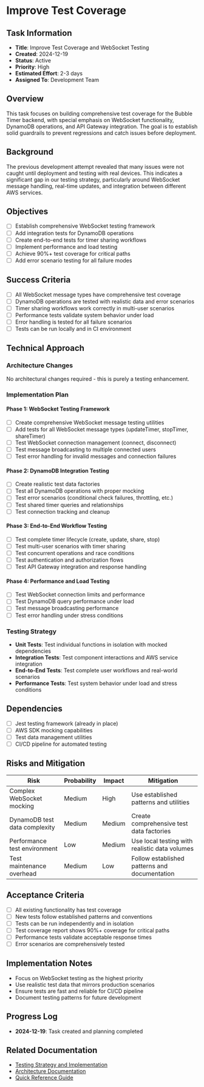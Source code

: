# Improve Test Coverage

## Task Information
- **Title**: Improve Test Coverage and WebSocket Testing
- **Created**: 2024-12-19
- **Status**: Active
- **Priority**: High
- **Estimated Effort**: 2-3 days
- **Assigned To**: Development Team

## Overview
This task focuses on building comprehensive test coverage for the Bubble Timer backend, with special emphasis on WebSocket functionality, DynamoDB operations, and API Gateway integration. The goal is to establish solid guardrails to prevent regressions and catch issues before deployment.

## Background
The previous development attempt revealed that many issues were not caught until deployment and testing with real devices. This indicates a significant gap in our testing strategy, particularly around WebSocket message handling, real-time updates, and integration between different AWS services.

## Objectives
- [ ] Establish comprehensive WebSocket testing framework
- [ ] Add integration tests for DynamoDB operations
- [ ] Create end-to-end tests for timer sharing workflows
- [ ] Implement performance and load testing
- [ ] Achieve 90%+ test coverage for critical paths
- [ ] Add error scenario testing for all failure modes

## Success Criteria
- [ ] All WebSocket message types have comprehensive test coverage
- [ ] DynamoDB operations are tested with realistic data and error scenarios
- [ ] Timer sharing workflows work correctly in multi-user scenarios
- [ ] Performance tests validate system behavior under load
- [ ] Error handling is tested for all failure scenarios
- [ ] Tests can be run locally and in CI environment

## Technical Approach

### Architecture Changes
No architectural changes required - this is purely a testing enhancement.

### Implementation Plan

#### Phase 1: WebSocket Testing Framework
- [ ] Create comprehensive WebSocket message testing utilities
- [ ] Add tests for all WebSocket message types (updateTimer, stopTimer, shareTimer)
- [ ] Test WebSocket connection management (connect, disconnect)
- [ ] Test message broadcasting to multiple connected users
- [ ] Test error handling for invalid messages and connection failures

#### Phase 2: DynamoDB Integration Testing
- [ ] Create realistic test data factories
- [ ] Test all DynamoDB operations with proper mocking
- [ ] Test error scenarios (conditional check failures, throttling, etc.)
- [ ] Test shared timer queries and relationships
- [ ] Test connection tracking and cleanup

#### Phase 3: End-to-End Workflow Testing
- [ ] Test complete timer lifecycle (create, update, share, stop)
- [ ] Test multi-user scenarios with timer sharing
- [ ] Test concurrent operations and race conditions
- [ ] Test authentication and authorization flows
- [ ] Test API Gateway integration and response handling

#### Phase 4: Performance and Load Testing
- [ ] Test WebSocket connection limits and performance
- [ ] Test DynamoDB query performance under load
- [ ] Test message broadcasting performance
- [ ] Test error handling under stress conditions

### Testing Strategy
- **Unit Tests**: Test individual functions in isolation with mocked dependencies
- **Integration Tests**: Test component interactions and AWS service integration
- **End-to-End Tests**: Test complete user workflows and real-world scenarios
- **Performance Tests**: Test system behavior under load and stress conditions

## Dependencies
- [ ] Jest testing framework (already in place)
- [ ] AWS SDK mocking capabilities
- [ ] Test data management utilities
- [ ] CI/CD pipeline for automated testing

## Risks and Mitigation
| Risk | Probability | Impact | Mitigation |
|------|-------------|--------|------------|
| Complex WebSocket mocking | Medium | High | Use established patterns and utilities |
| DynamoDB test data complexity | Medium | Medium | Create comprehensive test data factories |
| Performance test environment | Low | Medium | Use local testing with realistic data volumes |
| Test maintenance overhead | Medium | Low | Follow established patterns and documentation |

## Acceptance Criteria
- [ ] All existing functionality has test coverage
- [ ] New tests follow established patterns and conventions
- [ ] Tests can be run independently and in isolation
- [ ] Test coverage report shows 90%+ coverage for critical paths
- [ ] Performance tests validate acceptable response times
- [ ] Error scenarios are comprehensively tested

## Implementation Notes
- Focus on WebSocket testing as the highest priority
- Use realistic test data that mirrors production scenarios
- Ensure tests are fast and reliable for CI/CD pipeline
- Document testing patterns for future development

## Progress Log
- **2024-12-19**: Task created and planning completed

## Related Documentation
- [Testing Strategy and Implementation](docs/TESTING.md)
- [Architecture Documentation](docs/ARCHITECTURE.md)
- [Quick Reference Guide](docs/QUICK_REFERENCE.md)
